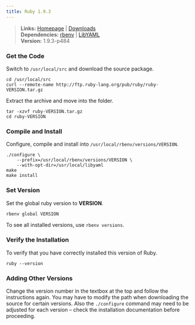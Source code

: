 ```yaml
---
title: Ruby 1.9.3
---
```



> **Links:** [Homepage](http://www.ruby-lang.org/) | [Downloads](http://www.ruby-lang.org/en/downloads/)  
> **Dependencies:** [rbenv](/ruby-rbenv/) | [LibYAML](/libyaml/)  
> **Version:** <span id="version">1.9.3-p484</span>


### Get the Code

Switch to `/usr/local/src` and download the source package.

	cd /usr/local/src
	curl --remote-name http://ftp.ruby-lang.org/pub/ruby/ruby-VERSION.tar.gz

Extract the archive and move into the folder.

	tar -xzvf ruby-VERSION.tar.gz
	cd ruby-VERSION


### Compile and Install

Configure, compile and install into `/usr/local/rbenv/versions/VERSION`.

	./configure \
		--prefix=/usr/local/rbenv/versions/VERSION \
		--with-opt-dir=/usr/local/libyaml
	make
	make install


### Set Version

Set the global ruby version to **VERSION**.

	rbenv global VERSION

To see all installed versions, use `rbenv versions`.


### Verify the Installation

To verify that you have correctly installed this version of Ruby.

	ruby --version


### Adding Other Versions

Change the version number in the textbox at the top and follow the instructions again. You may have to modify the path when downloading the source for certain versions. Also the `./configure` command may need to be adjusted for each version – check the installation documentation before proceeding.
